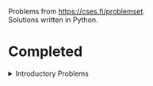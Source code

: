 Problems from <https://cses.fi/problemset>.<br>
Solutions written in Python.


# Completed

<details>
    <summary>Introductory Problems</summary>
    
- [Weird Algorithm](https://cses.fi/problemset/task/1068)
- [Missing Number](https://cses.fi/problemset/task/1083)
- [Repetitions](https://cses.fi/problemset/task/1069)
- [Increasing Array](https://cses.fi/problemset/task/1094)
- [Permutations](https://cses.fi/problemset/task/1070/)
- [Number Spiral](https://cses.fi/problemset/task/1071/)
- [Two Knights](https://cses.fi/problemset/task/1072/)
- [Two Sets](https://cses.fi/problemset/task/1092/)
- [Bit String](https://cses.fi/problemset/task/1617)
- [Trailing Zeros](https://cses.fi/problemset/task/1618/)
- [Coin Piles](https://cses.fi/problemset/task/1754/)
- [Palindrome Reorder](https://cses.fi/problemset/task/1755)
- [Gray Code](https://cses.fi/problemset/task/2205/)
- [Creating Strings](https://cses.fi/problemset/task/1622)
</details>
